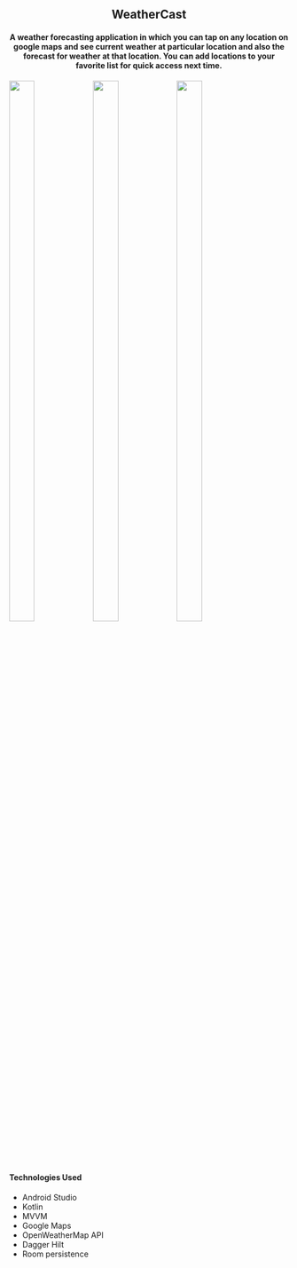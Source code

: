 <h2 align="center">WeatherCast</h2>
<h4 align="center">A weather forecasting application in which you can tap on any location on google maps and see current weather
    at particular location and also the forecast for weather at that location. You can add locations to your favorite list for quick access next time.
</h4>

<p><img src="https://user-images.githubusercontent.com/59311205/155549838-d1c62af5-f70e-4699-909a-2c9776fe107a.png"
        width="30%" height="50%"><img
        src="https://user-images.githubusercontent.com/59311205/155548931-0e3dd6cc-3040-44ed-91ea-810039f22fae.png"
        width="30%" height="50%"><img
        src="https://user-images.githubusercontent.com/59311205/155548954-ffe503de-2e7b-4092-b4f0-a67c56ba5817.png"
        width="30%" height="50%">
</p>

<h4>Technologies Used</h4>
<ul>
    <li>Android Studio</li>
    <li>Kotlin</li>
    <li>MVVM</li>
    <li>Google Maps</li>
    <li>OpenWeatherMap API</li>
    <li>Dagger Hilt</li>
    <li>Room persistence</li>
</ul>

